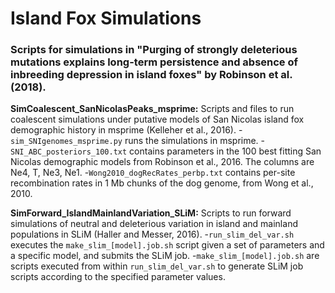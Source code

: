 # Island Fox Simulations
### Scripts for simulations in "Purging of strongly deleterious mutations explains long-term persistence and absence of inbreeding depression in island foxes" by Robinson et al. (2018).

**SimCoalescent_SanNicolasPeaks_msprime:** Scripts and files to run coalescent simulations under putative models of San Nicolas island fox demographic history in msprime (Kelleher et al., 2016).
-`sim_SNIgenomes_msprime.py` runs the simulations in msprime.
-`SNI_ABC_posteriors_100.txt` contains parameters in the 100 best fitting San Nicolas demographic models from Robinson et al., 2016. The columns are Ne4, T, Ne3, Ne1.
-`Wong2010_dogRecRates_perbp.txt` contains per-site recombination rates in 1 Mb chunks of the dog genome, from Wong et al., 2010.


**SimForward_IslandMainlandVariation_SLiM:** Scripts to run forward simulations of neutral and deleterious variation in island and mainland populations in SLiM (Haller and Messer, 2016).
-`run_slim_del_var.sh` executes the `make_slim_[model].job.sh` script given a set of parameters and a specific model, and submits the SLiM job.
-`make_slim_[model].job.sh` are scripts executed from within `run_slim_del_var.sh` to generate SLiM job scripts according to the specified parameter values.
